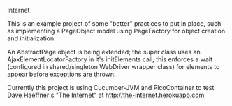 Internet

This is an example project of some "better" practices to put in place, such as implementing a PageObject model using PageFactory for object creation and initialization.

An AbstractPage object is being extended; the super class uses an AjaxElementLocatorFactory in it's initElements call; this enforces a wait (configured in shared/singleton WebDriver wrapper class) for elements to appear before exceptions are thrown.

Currently this project is using Cucumber-JVM and PicoContainer to test Dave Haeffner's "The Internet" at http://the-internet.herokuapp.com.
